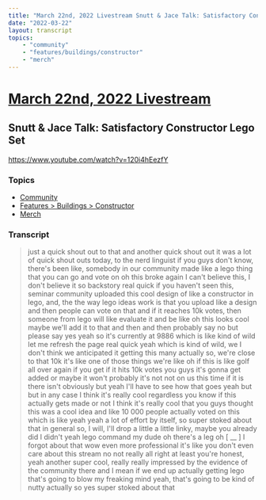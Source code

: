 ```yaml
---
title: "March 22nd, 2022 Livestream Snutt & Jace Talk: Satisfactory Constructor Lego Set"
date: "2022-03-22"
layout: transcript
topics:
    - "community"
    - "features/buildings/constructor"
    - "merch"
---
```

# [March 22nd, 2022 Livestream](../2022-03-22.md)
## Snutt & Jace Talk: Satisfactory Constructor Lego Set
https://www.youtube.com/watch?v=120i4hEezfY

### Topics
* [Community](../topics/community.md)
* [Features > Buildings > Constructor](../topics/features/buildings/constructor.md)
* [Merch](../topics/merch.md)

### Transcript

> just a quick shout out to that and another quick shout out it was a lot of quick shout outs today, to the nerd linguist if you guys don't know, there's been like, somebody in our community made like a lego thing that you can go and vote on oh this broke again I can't believe this, I don't believe it so backstory real quick if you haven't seen this, seminar community uploaded this cool design of like a constructor in lego, and, the the way lego ideas work is that you upload like a design and then people can vote on that and if it reaches 10k votes, then someone from lego will like evaluate it and be like oh this looks cool maybe we'll add it to that and then and then probably say no but please say yes yeah so it's currently at 9886 which is like kind of wild let me refresh the page real quick yeah which is kind of wild, we I don't think we anticipated it getting this many actually so, we're close to that 10k it's like one of those things we're like oh if this is like golf all over again if you get if it hits 10k votes you guys it's gonna get added or maybe it won't probably it's not not on us this time if it is there isn't obviously but yeah I'll have to see how that goes yeah but but in any case I think it's really cool regardless you know if this actually gets made or not I think it's really cool that you guys thought this was a cool idea and like 10 000 people actually voted on this which is like yeah yeah a lot of effort by itself, so super stoked about that in general so, I will, I'll drop a little a little linky, maybe you already did I didn't yeah lego command my dude oh there's a leg oh [ __ ] I forgot about that wow even more professional it's like you don't even care about this stream no not really all right at least you're honest, yeah another super cool, really really impressed by the evidence of the community there and I mean if we end up actually getting lego that's going to blow my freaking mind yeah, that's going to be kind of nutty actually so yes super stoked about that
